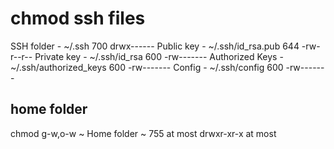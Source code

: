 # chmod ssh files

SSH folder -	~/.ssh	700	drwx------
Public key	- ~/.ssh/id_rsa.pub	644	-rw-r--r--
Private key	- ~/.ssh/id_rsa	600	-rw-------
Authorized Keys -	~/.ssh/authorized_keys	600	-rw-------
Config -	~/.ssh/config	600	-rw-------

## home folder
chmod g-w,o-w ~
Home folder	~	755 at most	drwxr-xr-x at most
